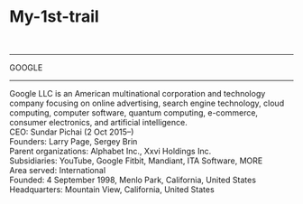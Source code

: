 # My-1st-trail
<br/>
<hr>
<ahref="https://google.com">GOOGLE</a>
<hr>
Google LLC is an American multinational corporation and technology company focusing on online advertising, search engine technology, cloud computing, computer software, quantum computing, e-commerce, consumer electronics, and artificial intelligence.
<br/>
CEO: Sundar Pichai (2 Oct 2015–)
  <br/>
Founders: Larry Page, Sergey Brin<br/>
Parent organizations: Alphabet Inc., Xxvi Holdings Inc.<br/>
Subsidiaries: YouTube, Google Fitbit, Mandiant, ITA Software, MORE<br/>
Area served: International<br/>
Founded: 4 September 1998, Menlo Park, California, United States<br/>
Headquarters: Mountain View, California, United States<br/>
